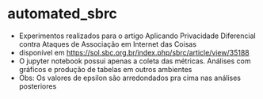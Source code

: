 # automated_sbrc

- Experimentos realizados para o artigo Aplicando Privacidade Diferencial contra Ataques de Associação em Internet das Coisas
- disponível em https://sol.sbc.org.br/index.php/sbrc/article/view/35188  
- O jupyter notebook possui apenas a coleta das métricas. Análises com gráficos e produção de tabelas em outros ambientes  
- Obs: Os valores de epsilon são arredondados pra cima nas análises posteriores  
